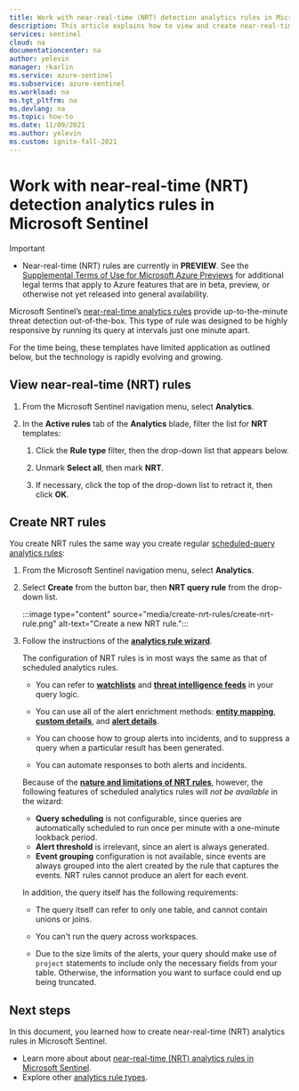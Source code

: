 ```yaml
---
title: Work with near-real-time (NRT) detection analytics rules in Microsoft Sentinel | Microsoft Docs
description: This article explains how to view and create near-real-time (NRT) detection analytics rules in Microsoft Sentinel.
services: sentinel
cloud: na
documentationcenter: na
author: yelevin
manager: rkarlin
ms.service: azure-sentinel
ms.subservice: azure-sentinel
ms.workload: na
ms.tgt_pltfrm: na
ms.devlang: na
ms.topic: how-to
ms.date: 11/09/2021
ms.author: yelevin
ms.custom: ignite-fall-2021
---
```

# Work with near-real-time (NRT) detection analytics rules in Microsoft Sentinel

> [!IMPORTANT]
>
> - Near-real-time (NRT) rules are currently in **PREVIEW**. See the [Supplemental Terms of Use for Microsoft Azure Previews](https://azure.microsoft.com/support/legal/preview-supplemental-terms/) for additional legal terms that apply to Azure features that are in beta, preview, or otherwise not yet released into general availability.

Microsoft Sentinel’s [near-real-time analytics rules](near-real-time-rules.md) provide up-to-the-minute threat detection out-of-the-box. This type of rule was designed to be highly responsive by running its query at intervals just one minute apart.

For the time being, these templates have limited application as outlined below, but the technology is rapidly evolving and growing.

## View near-real-time (NRT) rules

1. From the Microsoft Sentinel navigation menu, select **Analytics**.

1. In the **Active rules** tab of the **Analytics** blade, filter the list for **NRT** templates:

    1. Click the **Rule type** filter, then the drop-down list that appears below.

    1. Unmark **Select all**, then mark **NRT**.

    1. If necessary, click the top of the drop-down list to retract it, then click **OK**.

## Create NRT rules

You create NRT rules the same way you create regular [scheduled-query analytics rules](detect-threats-custom.md):

1. From the Microsoft Sentinel navigation menu, select **Analytics**.

1. Select **Create** from the button bar, then **NRT query rule** from the drop-down list.

    :::image type="content" source="media/create-nrt-rules/create-nrt-rule.png" alt-text="Create a new NRT rule.":::

1. Follow the instructions of the [**analytics rule wizard**](detect-threats-custom.md).

    The configuration of NRT rules is in most ways the same as that of scheduled analytics rules. 

    - You can refer to [**watchlists**](watchlists.md) and [**threat intelligence feeds**](understand-threat-intelligence.md) in your query logic.

    - You can use all of the alert enrichment methods: [**entity mapping**](map-data-fields-to-entities.md), [**custom details**](surface-custom-details-in-alerts.md), and [**alert details**](customize-alert-details.md).

    - You can choose how to group alerts into incidents, and to suppress a query when a particular result has been generated.

    - You can automate responses to both alerts and incidents.

    Because of the [**nature and limitations of NRT rules**](near-real-time-rules.md#considerations), however, the following features of scheduled analytics rules will *not be available* in the wizard:

    - **Query scheduling** is not configurable, since queries are automatically scheduled to run once per minute with a one-minute lookback period. 
    - **Alert threshold** is irrelevant, since an alert is always generated.
    - **Event grouping** configuration is not available, since events are always grouped into the alert created by the rule that captures the events. NRT rules cannot produce an alert for each event.

    In addition, the query itself has the following requirements:

    - The query itself can refer to only one table, and cannot contain unions or joins.

    - You can't run the query across workspaces.

    - Due to the size limits of the alerts, your query should make use of `project` statements to include only the necessary fields from your table. Otherwise, the information you want to surface could end up being truncated.

## Next steps

In this document, you learned how to create near-real-time (NRT) analytics rules in Microsoft Sentinel.

- Learn more about about [near-real-time (NRT) analytics rules in Microsoft Sentinel](near-real-time-rules.md).
- Explore other [analytics rule types](detect-threats-built-in.md).
